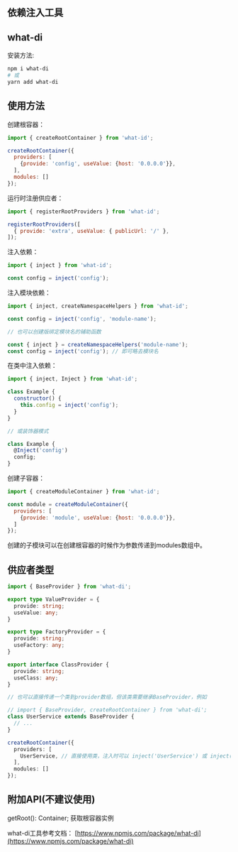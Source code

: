 依赖注入工具
---

## what-di

安装方法:
```bash
npm i what-di
# 或
yarn add what-di
```

## 使用方法

创建根容器：

```js
import { createRootContainer } from 'what-id';

createRootContainer({
  providers: [
    {provide: 'config', useValue: {host: '0.0.0.0'}},
  ],
  modules: []
});

```

运行时注册供应者：

```js
import { registerRootProviders } from 'what-id';

registerRootProviders([
  { provide: 'extra', useValue: { publicUrl: '/' },
]);

```

注入依赖：

```js
import { inject } from 'what-id';

const config = inject('config');

```

注入模块依赖：

```js
import { inject, createNamespaceHelpers } from 'what-id';

const config = inject('config', 'module-name');

// 也可以创建版绑定模块名的辅助函数

const { inject } = createNamespaceHelpers('module-name');
const config = inject('config'); // 即可略去模块名

```

在类中注入依赖：

```js
import { inject, Inject } from 'what-id';

class Example {
  constructor() {
    this.config = inject('config');
  }
}

// 或装饰器模式

class Example {
  @Inject('config')
  config;
}

```

创建子容器：

```js
import { createModuleContainer } from 'what-id';

const module = createModuleContainer({
  providers: [
    {provide: 'module', useValue: {host: '0.0.0.0'}},
  ]
});

```

创建的子模块可以在创建根容器的时候作为参数传递到modules数组中。


## 供应者类型


```ts
import { BaseProvider } from 'what-di';

export type ValueProvider = {
  provide: string;
  useValue: any;
}

export type FactoryProvider = {
  provide: string;
  useFactory: any;
}

export interface ClassProvider {
  provide: string;
  useClass: any;
}

// 也可以直接传递一个类到provider数组，但该类需要继承BaseProvider，例如

// import { BaseProvider, createRootContainer } from 'what-di';
class UserService extends BaseProvider {
  // ...
}

createRootContainer({
  providers: [
    UserService, // 直接使用类，注入时可以 inject('UserService') 或 inject(UserService)
  ],
  modules: []
});


```


## 附加API(不建议使用)

getRoot(): Container; 获取根容器实例

what-di工具参考文档：
[https://www.npmjs.com/package/what-di](https://www.npmjs.com/package/what-di)
